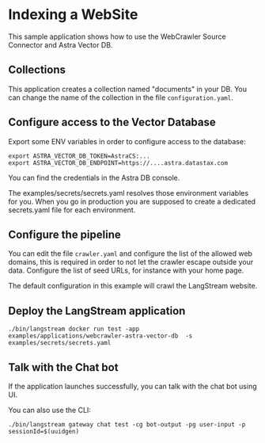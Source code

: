# Indexing a WebSite

This sample application shows how to use the WebCrawler Source Connector and Astra Vector DB.

## Collections

This application creates a collection named "documents" in your DB.
You can change the name of the collection in the file `configuration.yaml`.

## Configure access to the Vector Database

Export some ENV variables in order to configure access to the database:

```
export ASTRA_VECTOR_DB_TOKEN=AstraCS:...
export ASTRA_VECTOR_DB_ENDPOINT=https://....astra.datastax.com
```

You can find the credentials in the Astra DB console.

The examples/secrets/secrets.yaml resolves those environment variables for you.
When you go in production you are supposed to create a dedicated secrets.yaml file for each environment.

## Configure the pipeline

You can edit the file `crawler.yaml` and configure the list of the allowed web domains, this is required in order to not let the crawler escape outside your data.
Configure the list of seed URLs, for instance with your home page.

The default configuration in this example will crawl the LangStream website.

## Deploy the LangStream application

```
./bin/langstream docker run test -app examples/applications/webcrawler-astra-vector-db  -s examples/secrets/secrets.yaml
```

## Talk with the Chat bot

If the application launches successfully, you can talk with the chat bot using UI.

You can also use the CLI:

```
./bin/langstream gateway chat test -cg bot-output -pg user-input -p sessionId=$(uuidgen)
```
